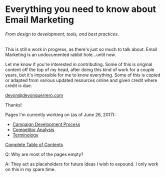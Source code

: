 # Everything you need to know about Email Marketing

###### From design to development, tools, and best practices.

This is still a work in progress, as there's just so much to talk about. Email Marketing is an undocumented rabbit hole...until now.

Let me know if you're interested in contributing. Some of this is original content off the top of my head, after doing this kind of work for a couple years, but it's impossible for me to know everything. Some of this is copied or adapted from various updated resources online and given credit where credit is due.

devon@devonguerrero.com

Thanks!

Pages I'm currently working on  \(as of June 26, 2017\):

* [Campaign Development Process](/email-campaign-development-process.md)
* [Competitor Analysis](/competitor-analysis.md)
* [Terminology](/terminology-semantics.md)

[Complete Table of Contents](/SUMMARY.md)

Q: Why are most of the pages empty?

A: They act as placeholders for future ideas I wish to expound. I only work on this in my spare time.

